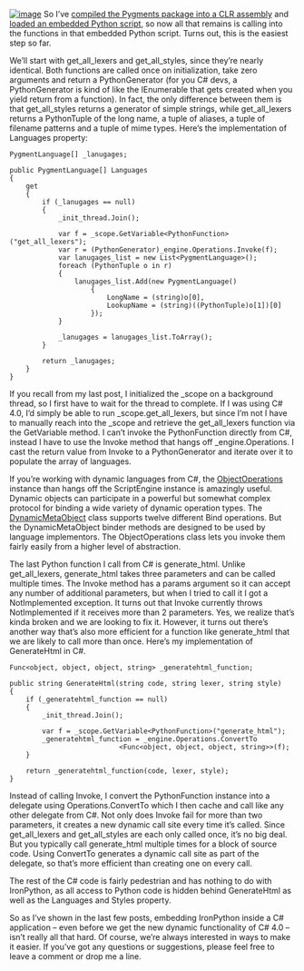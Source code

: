 [![image](http://s3.amazonaws.com/devhawk_images/WindowsLiveWriter/InvokingPythonFunctionsfromCWithoutDynam_13C34/image_thumb.png "image")](http://s3.amazonaws.com/devhawk_images/WindowsLiveWriter/InvokingPythonFunctionsfromCWithoutDynam_13C34/image_2.png)
So I’ve [compiled the Pygments package into a CLR
assembly](http://devhawk.net/2009/08/10/Compiling+Python+Packages+Into+Assemblies.aspx)
and [loaded an embedded Python
script](http://devhawk.net/2009/08/11/Embedding+Python+Scripts+In+C+Applications.aspx),
so now all that remains is calling into the functions in that embedded
Python script. Turns out, this is the easiest step so far.

We’ll start with get\_all\_lexers and get\_all\_styles, since they’re
nearly identical. Both functions are called once on initialization, take
zero arguments and return a PythonGenerator (for you C\# devs, a
PythonGenerator is kind of like the IEnumerable that gets created when
you yield return from a function). In fact, the only difference between
them is that get\_all\_styles returns a generator of simple strings,
while get\_all\_lexers returns a PythonTuple of the long name, a tuple
of aliases, a tuple of filename patterns and a tuple of mime types.
Here’s the implementation of Languages property:

``` {.brush: .csharp}
PygmentLanguage[] _lanugages;     

public PygmentLanguage[] Languages      
{
    get
    {
        if (_lanugages == null)      
        {
            _init_thread.Join();      

            var f = _scope.GetVariable<PythonFunction>("get_all_lexers");      
            var r = (PythonGenerator)_engine.Operations.Invoke(f);      
            var lanugages_list = new List<PygmentLanguage>();      
            foreach (PythonTuple o in r)      
            {
                lanugages_list.Add(new PygmentLanguage()      
                    {
                        LongName = (string)o[0],      
                        LookupName = (string)((PythonTuple)o[1])[0]      
                    });      
            }

            _lanugages = lanugages_list.ToArray();      
        }

        return _lanugages;      
    }
}
```

If you recall from my last post, I initialized the \_scope on a
background thread, so I first have to wait for the thread to complete.
If I was using C\# 4.0, I’d simply be able to run
\_scope.get\_all\_lexers, but since I’m not I have to manually reach
into the \_scope and retrieve the get\_all\_lexers function via the
GetVariable method. I can’t invoke the PythonFunction directly from C\#,
instead I have to use the Invoke method that hangs off
\_engine.Operations. I cast the return value from Invoke to a
PythonGenerator and iterate over it to populate the array of languages.

If you’re working with dynamic languages from C\#, the
[ObjectOperations](http://ironpython.codeplex.com/SourceControl/changeset/view/57985#760280)
instance than hangs off the ScriptEngine instance is amazingly useful.
Dynamic objects can participate in a powerful but somewhat complex
protocol for binding a wide variety of dynamic operation types. The
[DynamicMetaObject](http://ironpython.codeplex.com/SourceControl/changeset/view/57985#760650)
class supports twelve different Bind operations. But the
DynamicMetaObject binder methods are designed to be used by language
implementors. The ObjectOperations class lets you invoke them fairly
easily from a higher level of abstraction.

The last Python function I call from C\# is generate\_html. Unlike
get\_all\_lexers, generate\_html takes three parameters and can be
called multiple times. The Invoke method has a params argument so it can
accept any number of additional parameters, but when I tried to call it
I got a NotImplemented exception. It turns out that Invoke currently
throws NotImplemented if it receives more than 2 parameters. Yes, we
realize that’s kinda broken and we are looking to fix it. However, it
turns out there’s another way that’s also more efficient for a function
like generate\_html that we are likely to call more than once. Here’s my
implementation of GenerateHtml in C\#.

``` {.brush: .csharp}
Func<object, object, object, string> _generatehtml_function;      

public string GenerateHtml(string code, string lexer, string style)      
{
    if (_generatehtml_function == null)      
    {
        _init_thread.Join();      
             
        var f = _scope.GetVariable<PythonFunction>("generate_html");      
        _generatehtml_function = _engine.Operations.ConvertTo      
                           <Func<object, object, object, string>>(f);      
    }

    return _generatehtml_function(code, lexer, style);      
}
```

Instead of calling Invoke, I convert the PythonFunction instance into a
delegate using Operations.ConvertTo which I then cache and call like any
other delegate from C\#. Not only does Invoke fail for more than two
parameters, it creates a new dynamic call site every time it’s called.
Since get\_all\_lexers and get\_all\_styles are each only called once,
it’s no big deal. But you typically call generate\_html multiple times
for a block of source code. Using ConvertTo generates a dynamic call
site as part of the delegate, so that’s more efficient than creating one
on every call.

The rest of the C\# code is fairly pedestrian and has nothing to do with
IronPython, as all access to Python code is hidden behind GenerateHtml
as well as the Languages and Styles property.

So as I’ve shown in the last few posts, embedding IronPython inside a
C\# application – even before we get the new dynamic functionality of
C\# 4.0 – isn’t really all that hard. Of course, we’re always interested
in ways to make it easier. If you’ve got any questions or suggestions,
please feel free to leave a comment or drop me a line.
